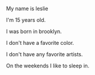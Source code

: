 My name is leslie 

I'm 15 years old.

I was born in brooklyn.

I don't have a favorite color.

I don't have any favorite artists.

On the weekends I like to sleep in. 
